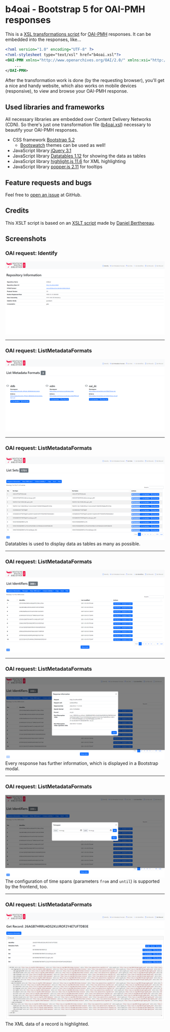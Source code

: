 # b4oai - Bootstrap 5 for OAI-PMH responses
This is a [XSL transformations script](b4oai.xsl) for [OAI-PMH](https://www.openarchives.org/OAI/openarchivesprotocol.html) responses. It can be embedded into the responses, like… 
```XML
<?xml version="1.0" encoding="UTF-8" ?>
<?xml-stylesheet type="text/xsl" href="b4oai.xsl"?>
<OAI-PMH xmlns="http://www.openarchives.org/OAI/2.0/" xmlns:xsi="http://www.w3.org/2001/XMLSchema-instance">
    ...
</OAI-PMH>
```
After the transformation work is done (by the requesting browser), you'll get a nice and handy website, which also works on mobile devices (responsive), to view and browse your OAI-PMH response.

## Used libraries and frameworks
All necessary libraries are embedded over Content Delivery Networks (CDN). So there's just one transformation file ([b4oai.xsl](b4oai.xsl)) necessary to beautify your OAI-PMH responses.
- CSS framework [Bootstrap 5.2](https://getbootstrap.com/)
  - [Bootswatch](https://bootswatch.com/) themes can be used as well!
- JavaScript library [jQuery 3.1](https://jquery.com/)
- JavaScript library [Datatables 1.12](https://datatables.net/) for showing the data as tables
- JavaScript library [highlight.js 11.6](https://highlightjs.org/) for XML highlighting
- JavaScript library [popper.js 2.11](https://popper.js.org/) for tooltips

## Feature requests and bugs
Feel free to [open an issue](https://github.com/mbuechner/b4oai/issues/new) at GitHub.

## Credits
This XSLT script is based on an [XSLT script](https://github.com/Daniel-KM/Omeka-plugin-OaiPmhRepository/blob/master/views/public/xsl/oai-pmh-repository.xsl) made by [Daniel Berthereau](https://github.com/Daniel-KM).

## Screenshots
### OAI request: Identify
![Identify](images/01_Identify.png "Identify")

---
### OAI request: ListMetadataFormats
![ListMetadataFormats](images/02_ListMetadataFormats.png "ListMetadataFormats")

---
### OAI request: ListMetadataFormats
![ListSets](images/03_ListSets.png "ListSets")
Datatables is used to display data as tables as many as possible.

---
### OAI request: ListMetadataFormats
![ListIdentifiers](images/04a_ListIdentifiers.png "ListIdentifiers")

---
### OAI request: ListMetadataFormats
![ListIdentifiers](images/04b_ListIdentifiers.png "ListIdentifiers")
Every response has further information, which is displayed in a Bootstrap modal.

---
### OAI request: ListMetadataFormats
![ListIdentifiers](images/04c_ListIdentifiers.png "ListIdentifiers")
The configuration of time spans (parameters `from` and `until`) is supported by the frontend, too.

---
### OAI request: ListMetadataFormats
![GetRecord](images/06_GetRecord.png "GetRecord")
The XML data of a record is highlighted.
